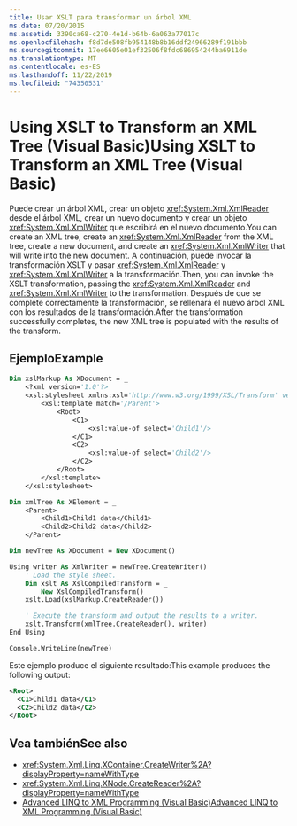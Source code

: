 ```yaml
---
title: Usar XSLT para transformar un árbol XML
ms.date: 07/20/2015
ms.assetid: 3390ca68-c270-4e1d-b64b-6a063a77017c
ms.openlocfilehash: f8d7de508fb954148b8b16ddf24966289f191bbb
ms.sourcegitcommit: 17ee6605e01ef32506f8fdc686954244ba6911de
ms.translationtype: MT
ms.contentlocale: es-ES
ms.lasthandoff: 11/22/2019
ms.locfileid: "74350531"
---
```

# <a name="using-xslt-to-transform-an-xml-tree-visual-basic"></a><span data-ttu-id="b7ef2-102">Using XSLT to Transform an XML Tree (Visual Basic)</span><span class="sxs-lookup"><span data-stu-id="b7ef2-102">Using XSLT to Transform an XML Tree (Visual Basic)</span></span>

<span data-ttu-id="b7ef2-103">Puede crear un árbol XML, crear un objeto <xref:System.Xml.XmlReader> desde el árbol XML, crear un nuevo documento y crear un objeto <xref:System.Xml.XmlWriter> que escribirá en el nuevo documento.</span><span class="sxs-lookup"><span data-stu-id="b7ef2-103">You can create an XML tree, create an <xref:System.Xml.XmlReader> from the XML tree, create a new document, and create an <xref:System.Xml.XmlWriter> that will write into the new document.</span></span> <span data-ttu-id="b7ef2-104">A continuación, puede invocar la transformación XSLT y pasar <xref:System.Xml.XmlReader> y <xref:System.Xml.XmlWriter> a la transformación.</span><span class="sxs-lookup"><span data-stu-id="b7ef2-104">Then, you can invoke the XSLT transformation, passing the <xref:System.Xml.XmlReader> and <xref:System.Xml.XmlWriter> to the transformation.</span></span> <span data-ttu-id="b7ef2-105">Después de que se complete correctamente la transformación, se rellenará el nuevo árbol XML con los resultados de la transformación.</span><span class="sxs-lookup"><span data-stu-id="b7ef2-105">After the transformation successfully completes, the new XML tree is populated with the results of the transform.</span></span>

## <a name="example"></a><span data-ttu-id="b7ef2-106">Ejemplo</span><span class="sxs-lookup"><span data-stu-id="b7ef2-106">Example</span></span>

```vb
Dim xslMarkup As XDocument = _
    <?xml version='1.0'?>
    <xsl:stylesheet xmlns:xsl='http://www.w3.org/1999/XSL/Transform' version='1.0'>
        <xsl:template match='/Parent'>
            <Root>
                <C1>
                    <xsl:value-of select='Child1'/>
                </C1>
                <C2>
                    <xsl:value-of select='Child2'/>
                </C2>
            </Root>
        </xsl:template>
    </xsl:stylesheet>

Dim xmlTree As XElement = _
    <Parent>
        <Child1>Child1 data</Child1>
        <Child2>Child2 data</Child2>
    </Parent>

Dim newTree As XDocument = New XDocument()

Using writer As XmlWriter = newTree.CreateWriter()
    ' Load the style sheet.
    Dim xslt As XslCompiledTransform = _
        New XslCompiledTransform()
    xslt.Load(xslMarkup.CreateReader())

    ' Execute the transform and output the results to a writer.
    xslt.Transform(xmlTree.CreateReader(), writer)
End Using

Console.WriteLine(newTree)
```

<span data-ttu-id="b7ef2-107">Este ejemplo produce el siguiente resultado:</span><span class="sxs-lookup"><span data-stu-id="b7ef2-107">This example produces the following output:</span></span>

```xml
<Root>
  <C1>Child1 data</C1>
  <C2>Child2 data</C2>
</Root>
```

## <a name="see-also"></a><span data-ttu-id="b7ef2-108">Vea también</span><span class="sxs-lookup"><span data-stu-id="b7ef2-108">See also</span></span>

- <xref:System.Xml.Linq.XContainer.CreateWriter%2A?displayProperty=nameWithType>
- <xref:System.Xml.Linq.XNode.CreateReader%2A?displayProperty=nameWithType>
- [<span data-ttu-id="b7ef2-109">Advanced LINQ to XML Programming (Visual Basic)</span><span class="sxs-lookup"><span data-stu-id="b7ef2-109">Advanced LINQ to XML Programming (Visual Basic)</span></span>](../../../../visual-basic/programming-guide/concepts/linq/advanced-linq-to-xml-programming.md)
